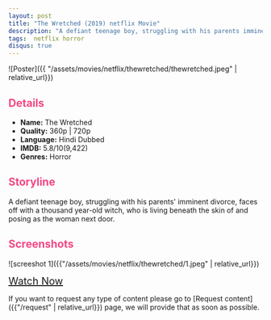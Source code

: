 ```yaml
---
layout: post
title: "The Wretched (2019) netflix Movie"
description: "A defiant teenage boy, struggling with his parents imminent divorce, faces off with a thousand year-old witch, who is living beneath the skin of and posing as the woman next door. "
tags:  netflix horror
disqus: true
---
```

<style>
h2{
    color:#F24784;
}
</style>

![Poster]({{ "/assets/movies/netflix/thewretched/thewretched.jpeg" | relative_url}})

## Details

* **Name:** The Wretched
* **Quality:** 360p \| 720p
* **Language:** Hindi Dubbed
* **IMDB:** 5.8/10(9,422)
* **Genres:** Horror

## Storyline

A defiant teenage boy, struggling with his parents' imminent divorce, faces off with a thousand year-old witch, who is living beneath the skin of and posing as the woman next door.

## Screenshots

![screeshot 1]({{"/assets/movies/netflix/thewretched/1.jpeg" | relative_url}})
<!-- <br>
![screeshot 2]({{"/assets/movies/zee5/thewretched/2.jpg" | relative_url}})
<br>
![screeshot 3]({{"/assets/movies/zee5/thewretched/3.jpg" | relative_url}})
<br> -->

<a class="btn card_btn" href="{{ '/movies/netflix/thewretched' | relative_url}}" style="font-size:20px" target="_blank">Watch Now</a>

If you want to request any type of content please go to [Request content]({{"/request" | relative_url}}) page, we will provide that as soon as possible.
